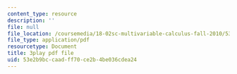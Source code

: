 ```yaml
---
content_type: resource
description: ''
file: null
file_location: /coursemedia/18-02sc-multivariable-calculus-fall-2010/53e2b9bccaadff70ce2b4be036cdea24_cbSkFpO2jgQ.pdf
file_type: application/pdf
resourcetype: Document
title: 3play pdf file
uid: 53e2b9bc-caad-ff70-ce2b-4be036cdea24
---
```


